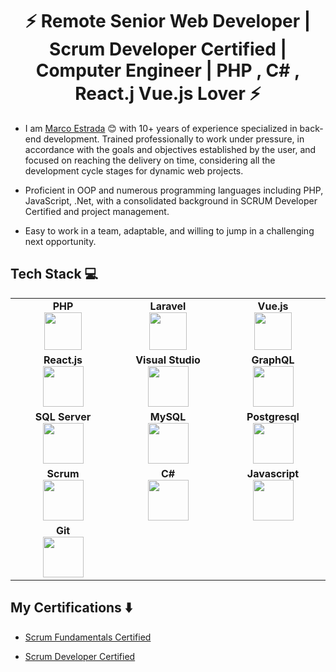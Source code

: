 <h1 align="center"> ⚡ Remote Senior Web Developer | Scrum Developer Certified | Computer Engineer | PHP , C# ,  React.j Vue.js Lover ⚡ </h1>


* I am [Marco Estrada](https://www.linkedin.com/in/marcoestradalopez) :blush: with 10+ years of experience specialized in back-end development. Trained professionally to work under pressure, in accordance with the goals and objectives established by the user, and focused on reaching the delivery on time, considering all the development cycle stages for dynamic web projects.

* Proficient in OOP and numerous programming languages including PHP, JavaScript, .Net, with a consolidated background in SCRUM Developer Certified and project management.

* Easy to work in a team, adaptable, and willing to jump in a challenging next opportunity. 

## Tech Stack :computer:

<table>
<tbody>
 <tr>
<td align="center" width="20%">
<span><b><center>PHP</center></b></span> 
<img height=60px src="https://www.php.net/images/logos/new-php-logo.svg"> 
</td>

<td align="center" width="20%">
<span><b><center>Laravel</center></b></span> 
<img height=60px src="https://laravel.com/img/logomark.min.svg"> 
</td>

<td align="center" width="20%">
<span><b><center>Vue.js</center></b></span> 
<img height=60px src="https://vuejs.org/images/logo.png"> 
</td>
</tr>

<tr>

<td align="center" width="20%">
<span><b><center>React.js</center></b></span> 
<img height=65px src="https://upload.wikimedia.org/wikipedia/commons/thumb/a/a7/React-icon.svg/220px-React-icon.svg.png"> 
</td>

<td align="center" width="20%">
<span><b><center>Visual Studio</center></b></span> 
<img height=65px src="https://visualstudio.microsoft.com/wp-content/uploads/2019/06/BrandVisualStudioWin2019-3.svg"> 
</td>



<td align="center" width="20%">
<span><b><center>GraphQL</center></b></span> 
<img height=65px src="https://graphql.org/img/logo.svg"> 
</td>
</tr>

<tr>
<td align="center" width="20%">
<span><b><center>SQL Server</center></b></span> 
<img height=65px src="https://i0.wp.com/www.complexsql.com/wp-content/uploads/2017/01/sql-logo.jpg?ssl=1"> 
</td>

<td align="center" width="20%">
<span><b><center>MySQL</center></b></span> 
<img height=65px src="https://www.mysql.com/common/logos/logo-mysql-170x115.png"> 
</td>

<td align="center" width="20%">
<span><b><center>Postgresql</center></b></span> 
<img height=65px src="https://www.postgresql.org/media/img/about/press/elephant.png"> 
</td>
</tr>

<tr>
<td align="center" width="20%">
<span><b><center>Scrum</center></b></span> 
<img height=65px src="http://scrumstudy.com/Scrum-Images/logo-64.png"> 
</td>

<td align="center" width="20%">
<span><b><center>C#</center></b></span> 
<img height=65px src="https://upload.wikimedia.org/wikipedia/commons/thumb/0/0d/C_Sharp_wordmark.svg/245px-C_Sharp_wordmark.svg.png"> 
</td>

<td align="center" width="20%">
<span><b><center>Javascript</center></b></span> 
<img height=65px src="https://upload.wikimedia.org/wikipedia/commons/thumb/9/99/Unofficial_JavaScript_logo_2.svg/245px-Unofficial_JavaScript_logo_2.svg.png"> 
</td>
</tr>
<tr>
    <td align="center" width="20%">
        <span><b><center>Git</center></b></span> 
        <img height=65px src="https://git-scm.com/images/logos/downloads/Git-Logo-2Color.png"> 
    </td>
</tr>  
</tbody>
</table>


## My Certifications :arrow_down:

- [Scrum Fundamentals Certified](https://c46e136a583f7e334124-ac22991740ab4ff17e21daf2ed577041.ssl.cf1.rackcdn.com/Certificate/ScrumFundamentalsCertified-MarcoEstradaLopez-789011.pdf)

- [Scrum Developer Certified](https://c46e136a583f7e334124-ac22991740ab4ff17e21daf2ed577041.ssl.cf1.rackcdn.com/Certificate/ScrumDeveloperCertified-MarcoEstradaLopez-774321.pdf)
 




